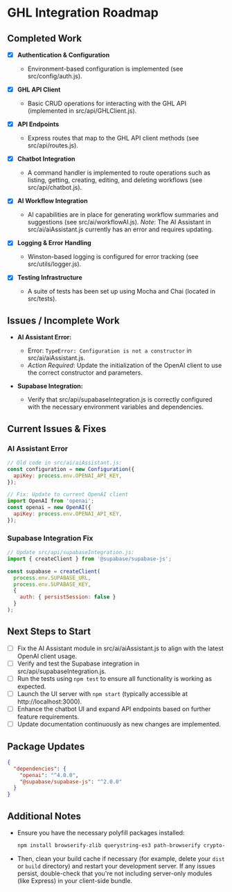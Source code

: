 # GHL Integration Roadmap

## Completed Work
- [x] **Authentication & Configuration**
  - Environment-based configuration is implemented (see src/config/auth.js).

- [x] **GHL API Client**
  - Basic CRUD operations for interacting with the GHL API (implemented in src/api/GHLClient.js).

- [x] **API Endpoints**
  - Express routes that map to the GHL API client methods (see src/api/routes.js).

- [x] **Chatbot Integration**
  - A command handler is implemented to route operations such as listing, getting, creating, editing, and deleting workflows (see src/api/chatbot.js).

- [x] **AI Workflow Integration**
  - AI capabilities are in place for generating workflow summaries and suggestions (see src/ai/workflowAI.js). *Note*: The AI Assistant in src/ai/aiAssistant.js currently has an error and requires updating.

- [x] **Logging & Error Handling**
  - Winston-based logging is configured for error tracking (see src/utils/logger.js).

- [x] **Testing Infrastructure**
  - A suite of tests has been set up using Mocha and Chai (located in src/tests).

## Issues / Incomplete Work
- **AI Assistant Error:**
  - Error: `TypeError: Configuration is not a constructor` in src/ai/aiAssistant.js.
  - *Action Required*: Update the initialization of the OpenAI client to use the correct constructor and parameters.

- **Supabase Integration:**
  - Verify that src/api/supabaseIntegration.js is correctly configured with the necessary environment variables and dependencies.

## Current Issues & Fixes

### AI Assistant Error
```javascript
// Old code in src/ai/aiAssistant.js:
const configuration = new Configuration({
  apiKey: process.env.OPENAI_API_KEY,
});

// Fix: Update to current OpenAI client
import OpenAI from 'openai';
const openai = new OpenAI({
  apiKey: process.env.OPENAI_API_KEY,
});
```

### Supabase Integration Fix
```javascript
// Update src/api/supabaseIntegration.js:
import { createClient } from '@supabase/supabase-js';

const supabase = createClient(
  process.env.SUPABASE_URL,
  process.env.SUPABASE_KEY,
  {
    auth: { persistSession: false }
  }
);
```

## Next Steps to Start
- [ ] Fix the AI Assistant module in src/ai/aiAssistant.js to align with the latest OpenAI client usage.
- [ ] Verify and test the Supabase integration in src/api/supabaseIntegration.js.
- [ ] Run the tests using `npm test` to ensure all functionality is working as expected.
- [ ] Launch the UI server with `npm start` (typically accessible at http://localhost:3000).
- [ ] Enhance the chatbot UI and expand API endpoints based on further feature requirements.
- [ ] Update documentation continuously as new changes are implemented.

## Package Updates
```json
{
  "dependencies": {
    "openai": "^4.0.0",
    "@supabase/supabase-js": "^2.0.0"
  }
}
```

## Additional Notes
- Ensure you have the necessary polyfill packages installed:
  ```bash
  npm install browserify-zlib querystring-es3 path-browserify crypto-browserify stream-browserify os-browserify stream-http util url buffer
  ```

- Then, clean your build cache if necessary (for example, delete your `dist` or `build` directory) and restart your development server. If any issues persist, double-check that you're not including server-only modules (like Express) in your client-side bundle.